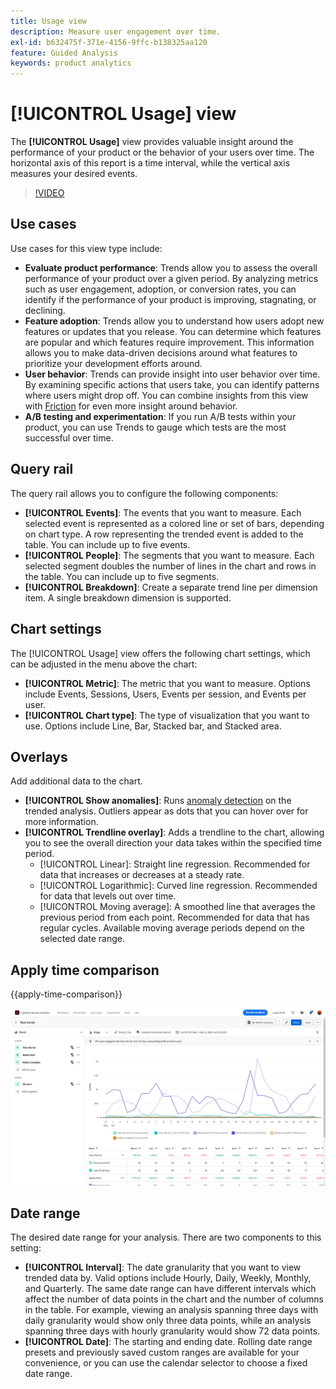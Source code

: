 ```yaml
---
title: Usage view
description: Measure user engagement over time.
exl-id: b632475f-371e-4156-9ffc-b138325aa120
feature: Guided Analysis
keywords: product analytics
---
```

# [!UICONTROL Usage] view

The **[!UICONTROL Usage]** view provides valuable insight around the performance of your product or the behavior of your users over time. The horizontal axis of this report is a time interval, while the vertical axis measures your desired events.

>[!VIDEO](https://video.tv.adobe.com/v/3421666/?learn=on)

## Use cases

Use cases for this view type include:

* **Evaluate product performance**: Trends allow you to assess the overall performance of your product over a given period. By analyzing metrics such as user engagement, adoption, or conversion rates, you can identify if the performance of your product is improving, stagnating, or declining.
* **Feature adoption**: Trends allow you to understand how users adopt new features or updates that you release. You can determine which features are popular and which features require improvement. This information allows you to make data-driven decisions around what features to prioritize your development efforts around.
* **User behavior**: Trends can provide insight into user behavior over time. By examining specific actions that users take, you can identify patterns where users might drop off. You can combine insights from this view with [Friction](friction.md) for even more insight around behavior.
* **A/B testing and experimentation**: If you run A/B tests within your product, you can use Trends to gauge which tests are the most successful over time.

## Query rail

The query rail allows you to configure the following components:

* **[!UICONTROL Events]**: The events that you want to measure. Each selected event is represented as a colored line or set of bars, depending on chart type. A row representing the trended event is added to the table. You can include up to five events.
* **[!UICONTROL People]**: The segments that you want to measure. Each selected segment doubles the number of lines in the chart and rows in the table. You can include up to five segments.
* **[!UICONTROL Breakdown]**: Create a separate trend line per dimension item. A single breakdown dimension is supported.

## Chart settings

The [!UICONTROL Usage] view offers the following chart settings, which can be adjusted in the menu above the chart:

* **[!UICONTROL Metric]**: The metric that you want to measure. Options include Events, Sessions, Users, Events per session, and Events per user.
* **[!UICONTROL Chart type]**: The type of visualization that you want to use. Options include Line, Bar, Stacked bar, and Stacked area.

## Overlays

Add additional data to the chart.

* **[!UICONTROL Show anomalies]**: Runs [anomaly detection](/help/analysis-workspace/virtual-analyst/c-anomaly-detection/anomaly-detection.md) on the trended analysis. Outliers appear as dots that you can hover over for more information.
* **[!UICONTROL Trendline overlay]**: Adds a trendline to the chart, allowing you to see the overall direction your data takes within the specified time period.
  * [!UICONTROL Linear]: Straight line regression. Recommended for data that increases or decreases at a steady rate.
  * [!UICONTROL Logarithmic]: Curved line regression. Recommended for data that levels out over time.
  * [!UICONTROL Moving average]: A smoothed line that averages the previous period from each point. Recommended for data that has regular cycles. Available moving average periods depend on the selected date range.

## Apply time comparison

{{apply-time-comparison}}

![Usage time compare](../assets/usage-compare.png)

## Date range

The desired date range for your analysis. There are two components to this setting:

* **[!UICONTROL Interval]**: The date granularity that you want to view trended data by. Valid options include Hourly, Daily, Weekly, Monthly, and Quarterly. The same date range can have different intervals which affect the number of data points in the chart and the number of columns in the table. For example, viewing an analysis spanning three days with daily granularity would show only three data points, while an analysis spanning three days with hourly granularity would show 72 data points.
* **[!UICONTROL Date]**: The starting and ending date. Rolling date range presets and previously saved custom ranges are available for your convenience, or you can use the calendar selector to choose a fixed date range.
